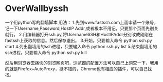 OverWallbyssh
=============

一个用python写的翻墙脚本
用法：
1.先到www.fastssh.com上面申请一个账号，记一下Username,Password,HostIP Addr,或者根本不用记，只要那个页面先别关就行。
2.用编辑器打开ssh.py,将UsernameSSH和HostIPAddr分别改成刚刚在fastssh上获取的信息。然后保存退出。
3.开始，只要输入命令 python ssh.py start
4.列出翻墙用的ssh进程，只要输入命令 python ssh.py list
5.结束翻墙用的ssh进程，只要输入命令 python ssh.py kill 

然后用浏览器去痛快的浏览网页吧，浏览器的配置方法可以自己上网查一下，我用的就是Firefox+AutoProxy，挺不错的，Chrome也有相应的插件，可以自己找找。
